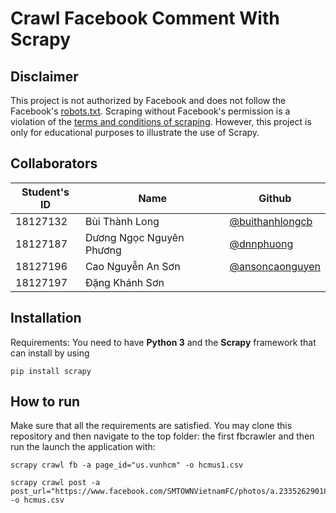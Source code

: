 # Crawl Facebook Comment With Scrapy

## Disclaimer

This project is not authorized by Facebook and does not follow the Facebook's [robots.txt](https://www.facebook.com/robots.txt). Scraping without Facebook's permission is a violation of the [terms and conditions of scraping](https://www.facebook.com/apps/site_scraping_tos_terms.php). However, this project is only for educational purposes to illustrate the use of Scrapy.

## Collaborators

| Student's ID | Name                     | Github                                               |
| ------------ | ------------------------ | ---------------------------------------------------- |
| 18127132     | Bùi Thành Long           | [@buithanhlongcb](https://github.com/buithanhlongcb) |
| 18127187     | Dương Ngọc Nguyên Phương | [@dnnphuong](https://github.com/dnnphuong)           |
| 18127196     | Cao Nguyễn An Sơn        | [@ansoncaonguyen](https://github.com/ansoncaonguyen) |
| 18127197     | Đặng Khánh Sơn           |                                                      |

## Installation

Requirements: You need to have **Python 3** and the **Scrapy** framework that can install by using

`pip install scrapy`

## How to run

Make sure that all the requirements are satisfied. You may clone this repository and then navigate to the top folder: the first fbcrawler and then run the launch the application with:


```shell
scrapy crawl fb -a page_id="us.vunhcm" -o hcmus1.csv
```


```shell
scrapy crawl post -a post_url="https://www.facebook.com/SMTOWNVietnamFC/photos/a.233526290182736/1830558797146136" -o hcmus.csv
```

